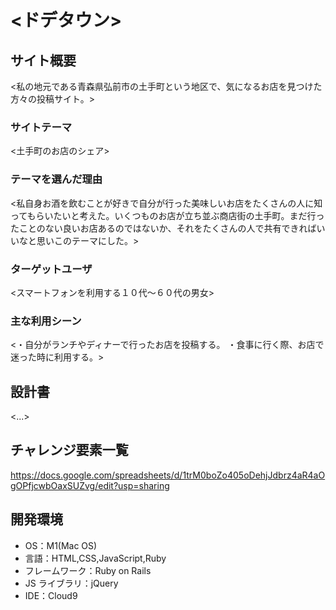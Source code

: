 # <ドデタウン>

## サイト概要

<私の地元である青森県弘前市の土手町という地区で、気になるお店を見つけた方々の投稿サイト。>

### サイトテーマ

<土手町のお店のシェア>

### テーマを選んだ理由

<私自身お酒を飲むことが好きで自分が行った美味しいお店をたくさんの人に知ってもらいたいと考えた。いくつものお店が立ち並ぶ商店街の土手町。まだ行ったことのない良いお店あるのではないか、それをたくさんの人で共有できればいいなと思いこのテーマにした。>

### ターゲットユーザ

<スマートフォンを利用する１０代〜６０代の男女>

### 主な利用シーン

<・自分がランチやディナーで行ったお店を投稿する。
 ・食事に行く際、お店で迷った時に利用する。>

## 設計書

<...>

## チャレンジ要素一覧

<https://docs.google.com/spreadsheets/d/1trM0boZo405oDehjJdbrz4aR4aOgOPfjcwbOaxSUZvg/edit?usp=sharing>

## 開発環境

- OS：M1(Mac OS)
- 言語：HTML,CSS,JavaScript,Ruby
- フレームワーク：Ruby on Rails
- JS ライブラリ：jQuery
- IDE：Cloud9
